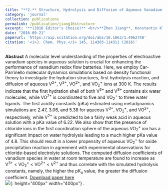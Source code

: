 ```yaml
---
title: "**2.** Structure, Hydrolysis and Diffusion of Aqueous Vanadium Ions from Car-Parrinello Molecular Dynamics." 
category: 'journal'
collection: publications
permalink: /publication/jiang16structure
excerpt: "**(2016 Editor's Choice)** <br/>**Zhen Jiang**, Konstantin Klyukin, and Vitaly Alexandrov"
date: "2016-09-21"
paperurl: 'https://aip.scitation.org/doi/abs/10.1063/1.4962748'
citation: '<i>J. Chem. Phys.</i> 145, 114303-114311 (2016)'
---
```

**Abstract** A molecular level understanding of the properties of electroactive vanadium species in aqueous solution is crucial for enhancing the performance of vanadium redox flow batteries. Here, we employ Car-Parrinello molecular dynamics simulations based on density functional theory to investigate the hydration structures, first hydrolysis reaction, and diffusion of aqueous V<sup>2+</sup>, V<sup>3+</sup>, VO<sup>2+</sup>, and VO<sub>2</sub><sup>+</sup> ions at 300 K. The results indicate that the first hydration shell of both V<sup>2+</sup> and V<sup>3+</sup> contains six water molecules, while VO<sup>2+</sup> is coordinated to five and VO<sub>2</sub><sup>+</sup> to three water ligands. The first acidity constants (pKa) estimated using metadynamics simulations are 2.47, 3.06, and 5.38 for aqueous V<sup>3+</sup>, VO<sub>2</sub><sup>+</sup>, and VO<sup>2+</sup>, respectively, while V<sup>2+</sup> is predicted to be a fairly weak acid in aqueous solution with a pKa value of 6.22. We also show that the presence of chloride ions in the first coordination sphere of the aqueous VO<sub>2</sub><sup>+</sup> ion has a significant impact on water hydrolysis leading to a much higher pKa value of 4.8. This should result in a lower propensity of aqueous VO<sub>2</sub><sup>+</sup> for oxide precipitation reaction in agreement with experimental observations for chloride-based electrolyte solutions. The computed diffusion coefficients of vanadium species in water at room temperature are found to increase as V<sup>3+</sup> < VO<sub>2</sub><sup>+</sup> < VO<sup>2+</sup> < V<sup>2+</sup> and thus correlate with the simulated hydrolysis constants, namely, the higher the pK<sub>a</sub> value, the greater the diffusion coefficient.
[Download paper here](https://github.com/ZhenJiang16/personal/tree/master/files/jiang16structure.pdf)
<br/>![]({{site.baseurl}}/images/jiang16structure.gif){: height="400px" width="400px"} .
